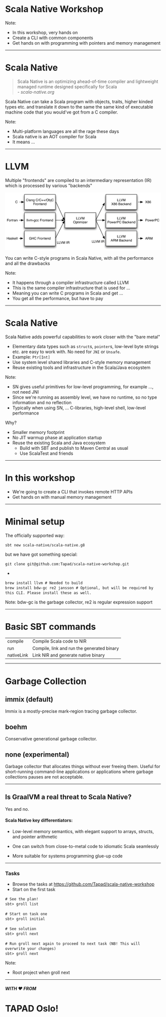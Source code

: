 # Scala Native Workshop

Note:

* In this workshop, very hands on
* Create a CLI with common components
* Get hands on with programming with pointers and memory management 

-----
# Scala Native

> Scala Native is an optimizing ahead-of-time compiler and lightweight managed runtime designed specifically for Scala<br>
> _- scala-native.org_

Scala Native can take a Scala program with objects, traits, higher kinded types etc. and translate it down to the same the same kind of executable machine code that you would've got from a C compiler.

Note:

* Multi-platform languages are all the rage these days
* Scala native is an AOT compiler for Scala
* It means …

---

# LLVM

Multiple "frontends" are compiled to an intermediary representation (IR) which is processed by various "backends"

![LLVM pipeline](img/LLVMCompiler1.png)

You can write C-style programs in Scala Native, with all the performance and all the drawbacks 

Note: 

* It happens through a compiler infrastructure called LLVM 
* This is the same compiler infrastructure that is used for …
* Meaning you can write C programs in Scala and get …
* You get all the performance, but have to pay 

---

# Scala Native

Scala Native adds powerful capabilities to work closer with the "bare metal"

* Elementary data types such as `struct`s, `pointer`s, low-level byte strings etc. are easy to work with. No need for `JNI` or `Unsafe`.
* Example: `Ptr[Int]`
* Use system level shared libraries and C-style memory management
* Reuse existing tools and infrastructure in the Scala/Java ecosystem

Note:

* SN gives useful primitives for low-level programming, for example …, not need JNI
* Since we're running as assembly level, we have no runtime, so no type information and no reflection
* Typically when using SN, … C-libraries, high-level shell, low-level performance

Why?

* Smaller memory footprint
* No JIT warmup phase at application startup
* Reuse the existing Scala and Java ecosystem
  * Build with SBT and publish to Maven Central as usual
  * Use ScalaTest and friends
     

-----

# In this workshop

* We're going to create a CLI that invokes remote HTTP APIs
* Get hands on with manual memory management 


-----

# Minimal setup

The officially supported way:
```
sbt new scala-native/scala-native.g8
```
but we have got something special:
```
git clone git@github.com:Tapad/scala-native-workshop.git
```
+
```
brew install llvm # Needed to build
brew install bdw-gc re2 jansson # Optional, but will be required by this CLI. Please install these as well.
```

Note: bdw-gc is the garbage collector, re2 is regular expression support

-----

# Basic SBT commands
| | |
|-|-|
|compile	| Compile Scala code to NIR|
|run	    | Compile, link and run the generated binary|
|nativeLink	| Link NIR and generate native binary|

---

# Garbage Collection

## immix (default)

Immix is a mostly-precise mark-region tracing garbage collector.

## boehm

Conservative generational garbage collector.

## none (experimental)

Garbage collector that allocates things without ever freeing them.
Useful for short-running command-line applications or applications where garbage collections pauses are not acceptable.

---

## Is GraalVM a real threat to Scala Native?

Yes and no.

#### Scala Native key differentiators:

* Low-level memory semantics, with elegant support to arrays, structs, and pointer arithmetic

* One can switch from close-to-metal code to idiomatic Scala seamlessly

* More suitable for systems programming glue-up code

-----

### Tasks

* Browse the tasks at https://github.com/Tapad/scala-native-workshop
* Start on the first task

```sbtshell
# See the plan!
sbt> groll list

# Start on task one
sbt> groll initial

# See solution
sbt> groll next

# Run groll next again to proceed to next task (NB! This will overwrite your changes)
sbt> groll next
```

Note:

* Root project when groll next

-----

##### WITH *&#x2764;* FROM
# TAPAD Oslo!
